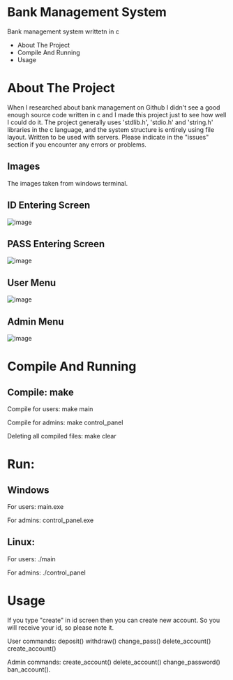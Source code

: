 # Bank Management System

Bank management system writtetn in c

* About The Project
* Compile And Running
* Usage

# About The Project

When I researched about bank management on Github I didn't see a good enough source code written in c and I made this project just to see how well I could do it. The project generally uses 'stdlib.h', 'stdio.h' and 'string.h' libraries in the c language, and the system structure is entirely using file layout. Written to be used with servers. Please indicate in the "issues" section if you encounter any errors or problems.

## Images

The images taken from windows terminal.

## ID Entering Screen

![image](https://user-images.githubusercontent.com/79791451/125198253-bc6dc800-e27e-11eb-80f4-283cca56fbce.png)

## PASS Entering Screen

![image](https://user-images.githubusercontent.com/79791451/125198269-d8716980-e27e-11eb-9a16-04954a25c8ba.png)

## User Menu

![image](https://user-images.githubusercontent.com/79791451/125198279-e921df80-e27e-11eb-812c-56f1ab83cd7d.png)

## Admin Menu

![image](https://user-images.githubusercontent.com/79791451/125198291-f8a12880-e27e-11eb-9351-afc35e9db889.png)


# Compile And Running

## Compile: make

Compile for users: make main

Compile for admins: make control_panel

Deleting all compiled files: make clear

# Run:

## Windows
For users: main.exe

For admins: control_panel.exe

## Linux:
For users: ./main

For admins: ./control_panel

# Usage

If you type "create" in id screen then you can create new account. So you will receive your id, so please note it.

User commands: deposit() withdraw() change_pass() delete_account() create_account()

Admin commands: create_account() delete_account() change_password() ban_account().






